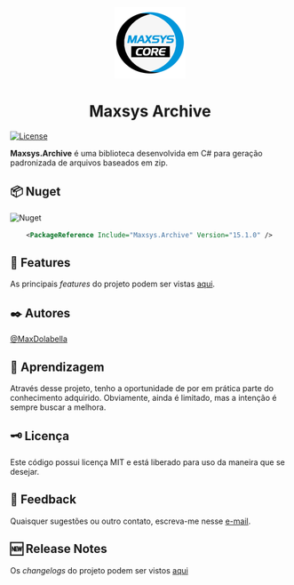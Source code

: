 <div align="center">
<img src="logo.png" alt="drawing" width="128" />
<h1>Maxsys Archive</h1>
</div>

[![License](https://img.shields.io/github/license/maxdolabella/maxsys.core)](LICENSE)

**Maxsys.Archive** é uma biblioteca desenvolvida em C# para geração padronizada de arquivos baseados em zip.


## :package: Nuget
![Nuget](https://img.shields.io/nuget/v/Maxsys.Archive)

```xml
    <PackageReference Include="Maxsys.Archive" Version="15.1.0" />
```

<!-- 
## :link: Dependências

![XPTO](https://img.shields.io/badge/XPTO-14.0.0-blue?style=for-the-badge&link=https%3A%2F%2Fwww.nuget.org%2Fpackages%2FXPTO)  
-->

## :star2: Features
As principais *features* do projeto podem ser vistas [aqui](FEATURES.md).

## :black_nib: Autores
[@MaxDolabella](https://www.github.com/MaxDolabella)

## :monocle_face: Aprendizagem
Através desse projeto, tenho a oportunidade de por em prática parte do conhecimento adquirido. Obviamente, ainda é limitado, mas a intenção é sempre buscar a melhora.

## :old_key: Licença
Este código possui licença MIT e está liberado para uso da maneira que se desejar.
  
## :email: Feedback
Quaisquer sugestões ou outro contato, escreva-me nesse [e-mail](mailto:maxsystech@outlook.com?subject=Github%20contact).

## :new: Release Notes
Os *changelogs* do projeto podem ser vistos [aqui](CHANGELOGS.md)